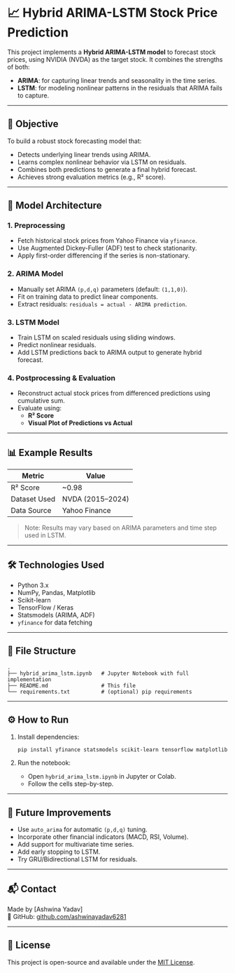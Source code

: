 
# 📈 Hybrid ARIMA-LSTM Stock Price Prediction

This project implements a **Hybrid ARIMA-LSTM model** to forecast stock prices, using NVIDIA (NVDA) as the target stock. It combines the strengths of both:

- **ARIMA**: for capturing linear trends and seasonality in the time series.
- **LSTM**: for modeling nonlinear patterns in the residuals that ARIMA fails to capture.

---

## 🚀 Objective

To build a robust stock forecasting model that:
- Detects underlying linear trends using ARIMA.
- Learns complex nonlinear behavior via LSTM on residuals.
- Combines both predictions to generate a final hybrid forecast.
- Achieves strong evaluation metrics (e.g., R² score).

---

## 🧠 Model Architecture

### 1. **Preprocessing**
- Fetch historical stock prices from Yahoo Finance via `yfinance`.
- Use Augmented Dickey-Fuller (ADF) test to check stationarity.
- Apply first-order differencing if the series is non-stationary.

### 2. **ARIMA Model**
- Manually set ARIMA `(p,d,q)` parameters (default: `(1,1,0)`).
- Fit on training data to predict linear components.
- Extract residuals: `residuals = actual - ARIMA prediction`.

### 3. **LSTM Model**
- Train LSTM on scaled residuals using sliding windows.
- Predict nonlinear residuals.
- Add LSTM predictions back to ARIMA output to generate hybrid forecast.

### 4. **Postprocessing & Evaluation**
- Reconstruct actual stock prices from differenced predictions using cumulative sum.
- Evaluate using:
  - **R² Score**
  - **Visual Plot of Predictions vs Actual**

---

## 📊 Example Results

| Metric         | Value     |
|----------------|-----------|
| R² Score       | ~0.98    |
| Dataset Used   | NVDA (2015–2024) |
| Data Source    | Yahoo Finance |

> Note: Results may vary based on ARIMA parameters and time step used in LSTM.

---

## 🛠️ Technologies Used

- Python 3.x
- NumPy, Pandas, Matplotlib
- Scikit-learn
- TensorFlow / Keras
- Statsmodels (ARIMA, ADF)
- `yfinance` for data fetching

---

## 📁 File Structure

```
.
├── hybrid_arima_lstm.ipynb   # Jupyter Notebook with full implementation
├── README.md                 # This file
└── requirements.txt          # (optional) pip requirements
```

---

## ⚙️ How to Run

1. Install dependencies:
   ```bash
   pip install yfinance statsmodels scikit-learn tensorflow matplotlib
   ```

2. Run the notebook:
   - Open `hybrid_arima_lstm.ipynb` in Jupyter or Colab.
   - Follow the cells step-by-step.

---

## 🧪 Future Improvements

- Use `auto_arima` for automatic `(p,d,q)` tuning.
- Incorporate other financial indicators (MACD, RSI, Volume).
- Add support for multivariate time series.
- Add early stopping to LSTM.
- Try GRU/Bidirectional LSTM for residuals.

---

## 📬 Contact

Made by [Ashwina Yadav]  
🔗 GitHub: [github.com/ashwinayadav6281](https://github.com/ashwinayadav6281)

---

## 📜 License

This project is open-source and available under the [MIT License](LICENSE).
